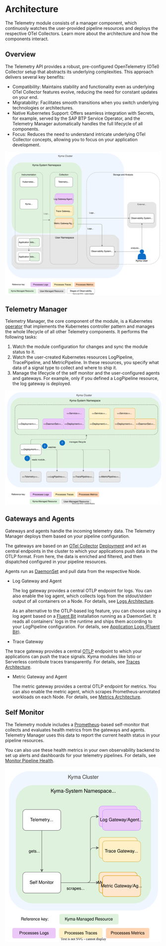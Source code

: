 # Architecture

The Telemetry module consists of a manager component, which continuosly watches the user-provided pipeline resources and deploys the respective OTel Collectors. Learn more about the architecture and how the components interact.

## Overview

The Telemetry API provides a robust, pre-configured OpenTelemetry (OTel) Collector setup that abstracts its underlying complexities. This approach delivers several key benefits:

- Compatibility: Maintains stability and functionality even as underlying OTel Collector features evolve, reducing the need for constant updates on your end.
- Migratability: Facilitates smooth transitions when you switch underlying technologies or architectures.
- Native Kubernetes Support: Offers seamless integration with Secrets, for example, served by the SAP BTP Service Operator, and the Telemetry Manager automatically handles the full lifecycle of all components.
- Focus: Reduces the need to understand intricate underlying OTel Collector concepts, allowing you to focus on your application development.

![Components](./../assets/telemetry-arch.drawio.svg)

## Telemetry Manager

Telemetry Manager, the core component of the module, is a Kubernetes [operator](https://kubernetes.io/docs/concepts/extend-kubernetes/operator/) that implements the Kubernetes controller pattern and manages the whole lifecycle of all other Telemetry components. It performs the following tasks:

1. Watch the module configuration for changes and sync the module status to it.
2. Watch the user-created Kubernetes resources LogPipeline, TracePipeline, and MetricPipeline. In these resources, you specify what data of a signal type to collect and where to ship it.
3. Manage the lifecycle of the self monitor and the user-configured agents and gateways.
   For example, only if you defined a LogPipeline resource, the log gateway is deployed.

![Manager](./../assets/manager-resources.drawio.svg)

## Gateways and Agents

Gateways and agents handle the incoming telemetry data. The Telemetry Manager deploys them based on your pipeline configuration.

The gateways are based on an [OTel Collector](https://opentelemetry.io/docs/collector/) [Deployment](https://kubernetes.io/docs/concepts/workloads/controllers/deployment/) and act as central endpoints in the cluster to which your applications push data in the OTLP format. From here, the data is enriched and filtered, and then dispatched configured in your pipeline resources.

Agents run as [DaemonSet](https://kubernetes.io/docs/concepts/workloads/controllers/daemonset/) and pull data from the respective Node.

- Log Gateway and Agent

  The log gateway provides a central OTLP endpoint for logs. You can also enable the log agent, which collects logs from the stdout/stderr output of all containers on a Node. For details, see [Logs Architecture](./logs-architecture.md).

  As an alternative to the OTLP-based log feature, you can choose using a log agent based on a [Fluent Bit](https://fluentbit.io/) installation running as a DaemonSet. It reads all containers’ logs in the runtime and ships them according to your LogPipeline configuration. For details, see [Application Logs (Fluent Bit)](./../02-logs.md).

- Trace Gateway

The trace gateway provides a central [OTLP](https://opentelemetry.io/docs/specs/otel/protocol/) endpoint to which your applications can push the trace signals. Kyma modules like Istio or Serverless contribute traces transparently. For details, see [Traces Architecture](./traces-architecture.md).

- Metric Gateway and Agent

  The metric gateway provides a central OTLP endpoint for metrics. You can also enable the metric agent, which scrapes Prometheus-annotated workloads on each Node. For details, see [Metrics Architecture](./metrics-architecture.md).

## Self Monitor

The Telemetry module includes a [Prometheus](https://prometheus.io/)-based self-monitor that collects and evaluates health metrics from the gateways and agents. Telemetry Manager uses this data to report the current health status in your pipeline resources.

You can also use these health metrics in your own observability backend to set up alerts and dashboards for your telemetry pipelines. For details, see [Monitor Pipeline Health](./../monitor-pipeline-health.md).

![Self-Monitor](./../assets/manager-arch.drawio.svg)
